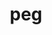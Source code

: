 ---
category: 3-letters
denotation: null
name: peg
reference_link: https://www.etymonline.com/word/peg
root_language: null
root_name: null
title: peg
type: free
word_sums:
- respelling: peg
  sum: 'Peg + '
---